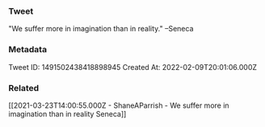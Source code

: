 ### Tweet
"We suffer more in imagination than in reality." –Seneca

### Metadata
Tweet ID: 1491502438418898945
Created At: 2022-02-09T20:01:06.000Z

### Related
[[2021-03-23T14:00:55.000Z - ShaneAParrish - We suffer more in imagination than in reality Seneca]]

